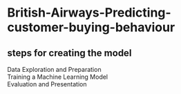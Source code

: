 # British-Airways-Predicting-customer-buying-behaviour
## steps for creating the model <br>
Data Exploration and Preparation <br>
Training a Machine Learning Model<br>
Evaluation and Presentation<br>
